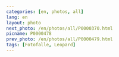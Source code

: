 ```yaml
---
categories: [en, photos, all]
lang: en
layout: photo
next_photo: /en/photos/all/P0000370.html
picname: P0000478
prev_photo: /en/photos/all/P0000479.html
tags: [Fotofalle, Leopard]
---
```

